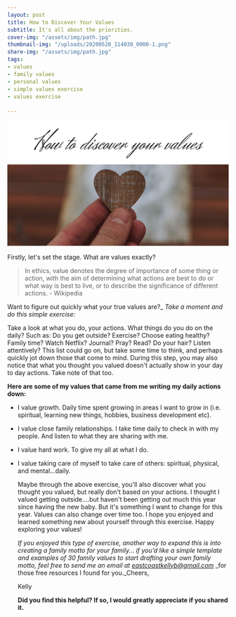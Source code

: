 ```yaml
---
layout: post
title: How to Discover Your Values
subtitle: It's all about the priorities.
cover-img: "/assets/img/path.jpg"
thumbnail-img: "/uploads/20200528_114030_0000-1.png"
share-img: "/assets/img/path.jpg"
tags:
- values
- family values
- personal values
- simple values exercise
- values exercise

---
```

![Picture of hand holding a heart.](/uploads/20200528_114030_0000-1.png "heart")

Firstly, let's set the stage. What are values exactly?

> In ethics, value denotes the degree of importance of some thing or action, with the aim of determining what actions are best to do or what way is best to live, or to describe the significance of different actions. - Wikipedia

Want to figure out quickly what your true values are?_ _Take a moment and do this simple exercise:_

Take a look at what you do, your actions. What things do you do on the daily? Such as: Do you get outside? Exercise? Choose eating healthy? Family time? Watch Netflix? Journal? Pray? Read? Do your hair? Listen attentively? This list could go on, but take some time to think, and perhaps quickly jot down those that come to mind. During this step, you may also notice that what you thought you valued doesn't actually show in your day to day actions. Take note of that too.

**Here are some of my values that came from me writing my daily actions down:**

* I value growth. Daily time spent growing in areas I want to grow in (i.e. spiritual, learning new things, hobbies, business development etc).
* I value close family relationships. I take time daily to check in with my people. And listen to what they are sharing with me.
* I value hard work. To give my all at what I do.
* I value taking care of myself to take care of others: spiritual, physical, and mental...daily.

  Maybe through the above exercise, you'll also discover what you thought you valued, but really don't based on your actions. I thought I valued getting outside....but haven't been getting out much this year since having the new baby. But it's something I want to change for this year. Values can also change over time too. I hope you enjoyed and learned something new about yourself through this exercise. Happy exploring your values!

  _If you enjoyed this type of exercise, another way to expand this is into creating a family motto for your family... if you’d like a simple template and examples of 30 family values to start drafting your own family motto, feel free to send me an email at_ [_eastcoastkellyb@gmail.com_](mailto:eastcoastkellyb@gmail.com) _for those free resources I found for you._Cheers,

  Kelly

  **Did you find this helpful? If so, I would greatly appreciate if you shared it.**